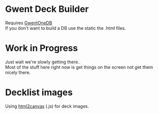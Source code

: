 # Gwent Deck Builder
Requires [GwentOneDB](https://github.com/teddybee-r/GwentOneDB "GwentOneDB - github")  
If you don't want to build a DB use the static the .html files.  

# Work in Progress
Just wait we're slowly getting there..  
Most of the stuff here right now is get things on the screen not get them nicely there.

# Decklist images
Using [html2canvas](https://html2canvas.hertzen.com/ "html2canvas.hertzen.com") (.js) for deck images.